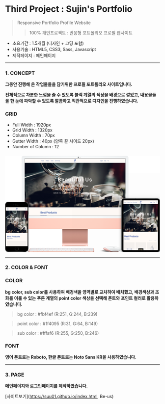 # Third Project : Sujin's Portfolio
> Responsive Portfolio Profile Website
>> 100% 개인프로젝트 : 반응형 포트폴리오 프로필 웹사이트
- 소요기간 : 1.5개월 (디자인 + 코딩 포함)
- 사용기술 : HTML5, CSS3, Sass, Javascript
- 제작페이지 : 메인페이지

* * *
### 1. CONCEPT
**그동안 진행해 온 작업물들을 담기위한 프로필 포트폴리오 사이트입니다.** 

**전체적으로 차분한 느낌을 줄 수 있도록 블랙 계열의 색상을 배경으로 깔았고, 내용물들을 한 눈에 파악할 수 있도록 깔끔하고 직관적으로 디자인을 진행하였습니다.** 
### GRID
- Full Width : 1920px
- Grid Width : 1320px
- Column Width : 70px
- Gutter Width : 40px (양쪽 끝 사이드 20px)
- Number of Column : 12
###
###
![CONCEPT](./images/pf1-d.png)

* * *
### 2. COLOR & FONT
### COLOR
**bg color, sub color를 사용하여 배경색을 영역별로 교차하여 배치했고, 배경색상과 조화를 이룰 수 있는 푸른 계열의 point color 색상을 선택해 폰트와 포인트 컬러로 활용하였습니다.** 
> bg color : #fbf4ef (R:251, G:244, B:239)

> point color : #1f4095 (R:31, G:64, B:149)

> sub color : #fffaf6 (R:255, G:250, B:246)

###
### FONT
**영어 폰트로는 Roboto, 한글 폰트로는 Noto Sans KR을 사용하였습니다.** 


* * *
### 3. PAGE
**메인페이지와 로그인페이지를 제작하였습니다.** 

[사이트보기](https://suu01.github.io/index.html, Be-us)